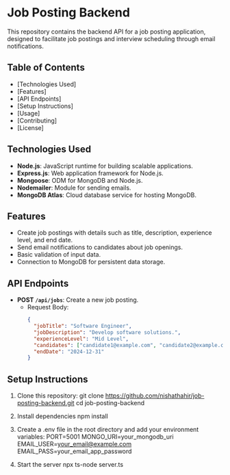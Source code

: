 # Job Posting Backend

This repository contains the backend API for a job posting application, designed to facilitate job postings and interview scheduling through email notifications.

## Table of Contents

- [Technologies Used]
- [Features]
- [API Endpoints]
- [Setup Instructions]
- [Usage]
- [Contributing]
- [License]

## Technologies Used

- **Node.js**: JavaScript runtime for building scalable applications.
- **Express.js**: Web application framework for Node.js.
- **Mongoose**: ODM for MongoDB and Node.js.
- **Nodemailer**: Module for sending emails.
- **MongoDB Atlas**: Cloud database service for hosting MongoDB.

## Features

- Create job postings with details such as title, description, experience level, and end date.
- Send email notifications to candidates about job openings.
- Basic validation of input data.
- Connection to MongoDB for persistent data storage.

## API Endpoints

- **POST `/api/jobs`**: Create a new job posting.
  - Request Body:
    ```json
    {
      "jobTitle": "Software Engineer",
      "jobDescription": "Develop software solutions.",
      "experienceLevel": "Mid Level",
      "candidates": ["candidate1@example.com", "candidate2@example.com"],
      "endDate": "2024-12-31"
    }
    ```

## Setup Instructions

1. Clone this repository:
   git clone https://github.com/nishathahir/job-posting-backend.git
   cd job-posting-backend
2. Install dependencies
   npm install
3. Create a .env file in the root directory and add your environment variables:
   PORT=5001
   MONGO_URI=your_mongodb_uri
   EMAIL_USER=your_email@example.com
   EMAIL_PASS=your_email_app_password

4. Start the server
   npx ts-node server.ts
